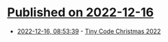 # [Published on 2022-12-16](index.md)

* [2022-12-16, 08:53:39](https://lobste.rs/s/3sqmxu/tiny_code_christmas_2022) - [Tiny Code Christmas 2022](https://tcc.lovebyte.party)
